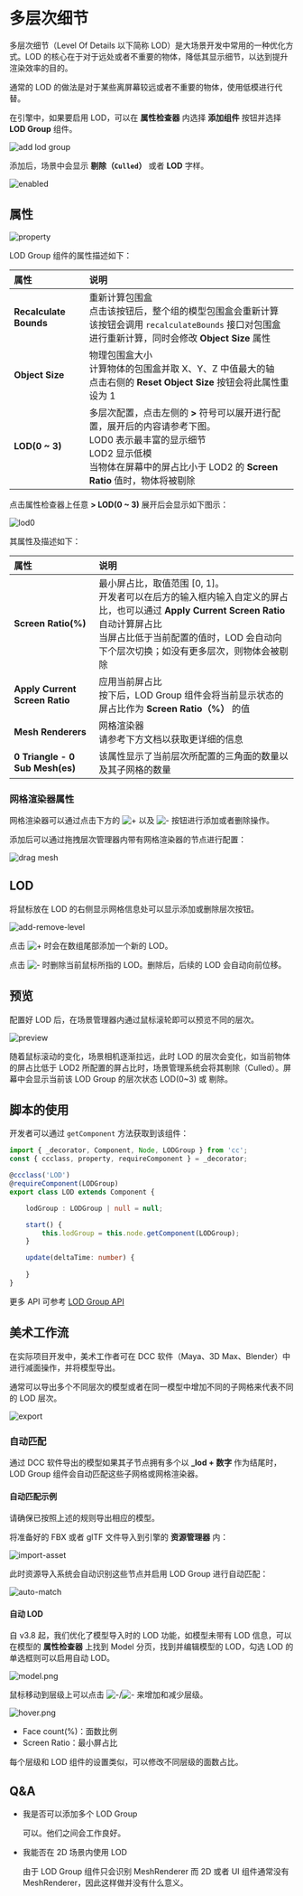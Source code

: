 # 多层次细节

多层次细节（Level Of Details 以下简称 LOD）是大场景开发中常用的一种优化方式。LOD 的核心在于对于远处或者不重要的物体，降低其显示细节，以达到提升渲染效率的目的。

通常的 LOD 的做法是对于某些离屏幕较远或者不重要的物体，使用低模进行代替。

在引擎中，如果要启用 LOD，可以在 **属性检查器** 内选择 **添加组件** 按钮并选择 **LOD Group** 组件。

![add lod group](lod/add-comp.png)

添加后，场景中会显示 **剔除（`Culled`）** 或者 **LOD** 字样。

![enabled](lod/enabled.png)

## 属性

![property](lod/property.png)

LOD Group 组件的属性描述如下：

| 属性 | 说明 |
| :-- | :-- |
| **Recalculate Bounds** | 重新计算包围盒 <br> 点击该按钮后，整个组的模型包围盒会重新计算 <br> 该按钮会调用 `recalculateBounds` 接口对包围盒进行重新计算，同时会修改 **Object Size** 属性 |
| **Object Size** | 物理包围盒大小 <br> 计算物体的包围盒并取 X、Y、Z 中值最大的轴 <br> 点击右侧的 **Reset Object Size** 按钮会将此属性重设为 1 |
| **LOD(0 ~ 3)** | 多层次配置，点击左侧的 **>** 符号可以展开进行配置，展开后的内容请参考下图。<br> LOD0 表示最丰富的显示细节 <br> LOD2 显示低模 <br> 当物体在屏幕中的屏占比小于 LOD2 的 **Screen Ratio** 值时，物体将被剔除 |

点击属性检查器上任意 **> LOD(0 ~ 3)** 展开后会显示如下图示：

![lod0](lod/lod0.png)

其属性及描述如下：

| 属性 | 说明 |
| :-- | :-- |
| **Screen Ratio(%)** | 最小屏占比，取值范围 [0, 1]。<br> 开发者可以在后方的输入框内输入自定义的屏占比，也可以通过 **Apply Current Screen Ratio** 自动计算屏占比 <br> 当屏占比低于当前配置的值时，LOD 会自动向下个层次切换；如没有更多层次，则物体会被剔除 |
| **Apply Current Screen Ratio** | 应用当前屏占比 <br> 按下后，LOD Group 组件会将当前显示状态的屏占比作为 **Screen Ratio（%）** 的值 |
| **Mesh Renderers** | 网格渲染器 <br> 请参考下方文档以获取更详细的信息 |
| **0 Triangle - 0 Sub Mesh(es)** | 该属性显示了当前层次所配置的三角面的数量以及其子网格的数量 |

### 网格渲染器属性

网格渲染器可以通过点击下方的 ![+](lod/+.png) 以及 ![-](lod/-.png) 按钮进行添加或者删除操作。

添加后可以通过拖拽层次管理器内带有网格渲染器的节点进行配置：

![drag mesh](load/../lod/drag-mesh.gif)

## LOD

将鼠标放在 LOD 的右侧显示网格信息处可以显示添加或删除层次按钮。

![add-remove-level](lod/add-remove-level.png)

点击 ![+](lod/+.png) 时会在数组尾部添加一个新的 LOD。

点击 ![-](lod/-.png) 时删除当前鼠标所指的 LOD。删除后，后续的 LOD 会自动向前位移。

## 预览

配置好 LOD 后，在场景管理器内通过鼠标滚轮即可以预览不同的层次。

![preview](lod/preview.gif)

随着鼠标滚动的变化，场景相机逐渐拉远，此时 LOD 的层次会变化，如当前物体的屏占比低于 LOD2 所配置的屏占比时，场景管理系统会将其剔除（Culled）。屏幕中会显示当前该 LOD Group 的层次状态 LOD(0~3) 或 剔除。

## 脚本的使用

开发者可以通过 `getComponent` 方法获取到该组件：

```ts
import { _decorator, Component, Node, LODGroup } from 'cc';
const { ccclass, property, requireComponent } = _decorator;

@ccclass('LOD')
@requireComponent(LODGroup)
export class LOD extends Component {

    lodGroup : LODGroup | null = null;

    start() {
        this.lodGroup = this.node.getComponent(LODGroup);        
    }

    update(deltaTime: number) {
        
    }
}
```

更多 API 可参考 [LOD Group API](__APIDOC__/zh/class/LODGroup)

## 美术工作流

在实际项目开发中，美术工作者可在 DCC 软件（Maya、3D Max、Blender）中进行减面操作，并将模型导出。

通常可以导出多个不同层次的模型或者在同一模型中增加不同的子网格来代表不同的 LOD 层次。

![export](lod/dcc-export.png)

### 自动匹配

通过 DCC 软件导出的模型如果其子节点拥有多个以 **_lod + 数字** 作为结尾时，LOD Group 组件会自动匹配这些子网格或网格渲染器。

#### 自动匹配示例

请确保已按照上述的规则导出相应的模型。

将准备好的 FBX 或者 glTF 文件导入到引擎的 **资源管理器** 内：

![import-asset](lod/import-asset.png)

此时资源导入系统会自动识别这些节点并启用 LOD Group 进行自动匹配：

![auto-match](lod/auto-match.png)

#### 自动 LOD

自 v3.8 起，我们优化了模型导入时的 LOD 功能，如模型未带有 LOD 信息，可以在模型的 **属性检查器** 上找到 Model 分页，找到并编辑模型的 LOD，勾选 LOD 的单选框则可以启用自动 LOD。

![model.png](./lod/model.png)

鼠标移动到层级上可以点击 ![-](./lod/+.png)/![-](./lod/-.png) 来增加和减少层级。

![hover.png](./lod/hover.png)

- Face count(%)：面数比例
- Screen Ratio：最小屏占比

每个层级和 LOD 组件的设置类似，可以修改不同层级的面数占比。

## Q&A

- 我是否可以添加多个 LOD Group

  可以。他们之间会工作良好。

- 我能否在 2D 场景内使用 LOD

    由于 LOD Group 组件只会识别 MeshRenderer 而 2D 或者 UI 组件通常没有 MeshRenderer，因此这样做并没有什么意义。
